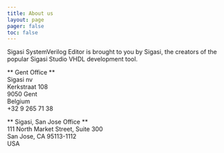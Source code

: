 ```yaml
---
title: About us
layout: page
pager: false
toc: false
---
```


Sigasi SystemVerilog Editor is brought to you by Sigasi, the creators of the popular Sigasi Studio VHDL development tool.
 
** Gent Office ** <br/>
Sigasi nv <br/>
Kerkstraat 108 <br/>
9050 Gent <br/>
Belgium <br/>
+32 9 265 71 38

** Sigasi, San Jose Office ** <br/>
111 North Market Street, Suite 300 <br/>
San Jose, CA 95113-1112 <br/>
USA